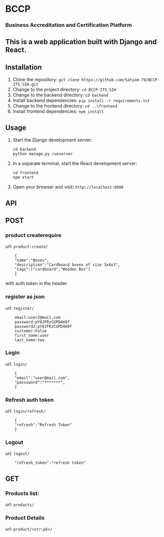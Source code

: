 # BCCP

### Business Accreditation and Certification Platform

## This is a web application built with Django and React.

## Installation

1. Clone the repository: `git clone https://github.com/Satyam-79/BCCP-ITS_SIH.git`
2. Change to the project directory: `cd BCCP-ITS_SIH`
3. Change to the backend directory: `cd backend`
4. Install backend dependencies: `pip install -r requirements.txt`
5. Change to the frontend directory: `cd ..\frontend`
6. Install frontend dependencies: `npm install`

## Usage

1. Start the Django development server:
   ```
   cd backend
   python manage.py runserver
    ```

2. In a separate terminal, start the React development server:
    ```
    cd frontend
    npm start
    ```

3. Open your browser and visit: `http://localhost:8000`

## API
##  POST
### product createrequire 

url: `product-create/`
```
    {
    "name":"Boxes",
    "description":"Cardboard boxex of size 3x4x3",
    "tags":["cardboard","Wooden Box"]
    }
```
with auth token in the header

### register as json
url: `register/`
```
    email:user2@mail.com
    password:pY8JFRzCUPD4m9f
    password2:pY8JFRzCUPD4m9f
    customer:False
    first_name:user
    last_name:two
```
### Login
url: `login/`
```
    {
    "email":"user@mail.com",
    "passsword":"*******",
    }
```
### Refresh auth token
url: `login/refresh/`
```
    {
    "refresh":"Refresh Token"
    }
```
### Logout
url: `logout/`
```
    "refresh_token":"refresh token"
```


## GET 
### Products list:
url: `products/`

### Product Details
url: `product/<str:pk>/`
